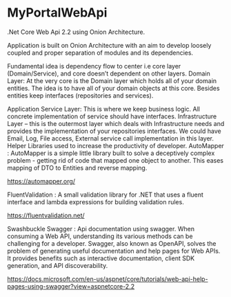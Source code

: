 # MyPortalWebApi
.Net Core Web Api 2.2  using Onion Architecture. 

Application is built on Onion Architecture with an aim to develop loosely coupled and proper separation of modules and its dependencies. 
 
Fundamental idea is dependency flow to center  i.e core layer (Domain/Service), and core doesn’t dependent on other layers.
Domain Layer: At the very core is the Domain layer which holds all of your domain entities. The idea is to have all of your domain objects at this core. Besides entities keep interfaces (repositories and services).

Application Service Layer: This is where we keep business logic. All concrete implementation of service should have interfaces.
Infrastructure Layer – this is the outermost layer which deals with Infrastructure needs and provides the implementation of your repositories interfaces. We could have Email, Log, File access, External service call implementation in this layer.
Helper Libraries used to increase the productivity of developer.
AutoMapper : AutoMapper is a simple little library built to solve a deceptively complex problem - getting rid of code that mapped one object to another. This eases mapping of DTO to Entities and reverse mapping.

https://automapper.org/ 

FluentValidation : A small validation library for .NET that uses a fluent interface and lambda expressions for building validation rules.

https://fluentvalidation.net/ 
 


Swashbuckle Swagger : Api documentation using swagger. When consuming a Web API, understanding
its various methods can be challenging for a developer. Swagger, also known as OpenAPI, solves the problem of 
generating useful documentation and help pages for Web APIs. It provides benefits such as interactive documentation, 
client SDK generation, and API discoverability.

https://docs.microsoft.com/en-us/aspnet/core/tutorials/web-api-help-pages-using-swagger?view=aspnetcore-2.2 

